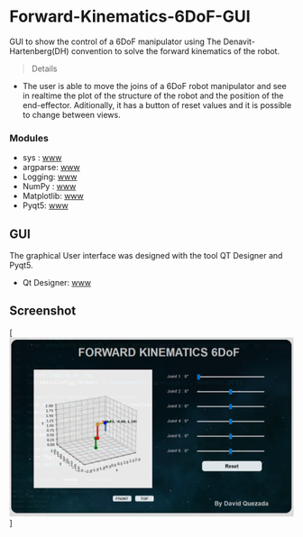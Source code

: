 # Forward-Kinematics-6DoF-GUI
GUI to show the control of a 6DoF manipulator using The Denavit-Hartenberg(DH) convention to solve the forward kinematics of the robot.

 >Details  
 - The user is able to move the joins of a 6DoF robot manipulator and see in realtime the plot of the structure of the robot and the position of the end-effector. Aditionally, it has a button of reset values and it is possible to change between views.


### Modules
 - sys : [www](https://docs.python.org/3.9/library/sys.html)
 - argparse: [www](https://docs.python.org/3.9/library/argparse.html)
 - Logging: [www](https://docs.python.org/3/howto/logging.html)
 - NumPy : [www](https://numpy.org/doc/stable/)
 - Matplotlib: [www](https://matplotlib.org/stable/index.html)
 - Pyqt5: [www](https://pypi.org/project/pyqt5-tools/)

## GUI
The graphical User interface was designed with the tool QT Designer and Pyqt5.
 - Qt Designer: [www](https://doc.qt.io/qt-6/qtdesigner-manual.html)


## Screenshot
[![Main Menu](gui/Screenshot.png)]

